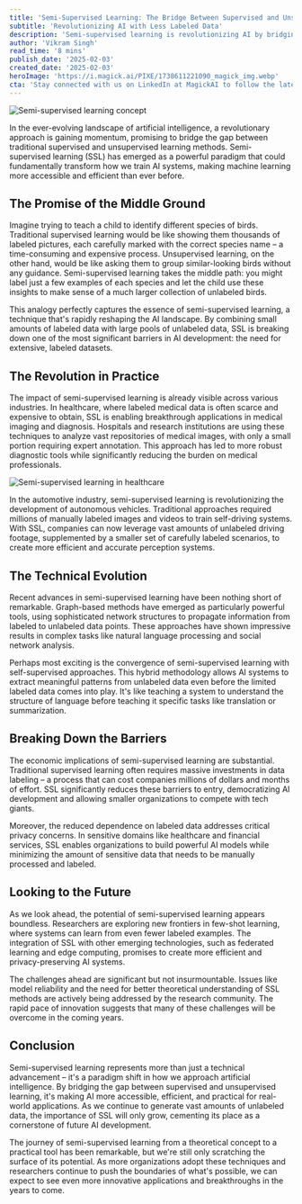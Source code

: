 ```yaml
---
title: 'Semi-Supervised Learning: The Bridge Between Supervised and Unsupervised Learning'
subtitle: 'Revolutionizing AI with Less Labeled Data'
description: 'Semi-supervised learning is revolutionizing AI by bridging the gap between supervised and unsupervised learning methods. This innovative approach combines small amounts of labeled data with large pools of unlabeled data, making AI development more accessible and efficient while addressing key challenges in data privacy and cost.'
author: 'Vikram Singh'
read_time: '8 mins'
publish_date: '2025-02-03'
created_date: '2025-02-03'
heroImage: 'https://i.magick.ai/PIXE/1738611221090_magick_img.webp'
cta: 'Stay connected with us on LinkedIn at MagickAI to follow the latest developments in semi-supervised learning and other cutting-edge AI technologies.'
---
```


![Semi-supervised learning concept](https://i.magick.ai/PIXE/1738611652848_magick_img.webp)

In the ever-evolving landscape of artificial intelligence, a revolutionary approach is gaining momentum, promising to bridge the gap between traditional supervised and unsupervised learning methods. Semi-supervised learning (SSL) has emerged as a powerful paradigm that could fundamentally transform how we train AI systems, making machine learning more accessible and efficient than ever before.

## The Promise of the Middle Ground

Imagine trying to teach a child to identify different species of birds. Traditional supervised learning would be like showing them thousands of labeled pictures, each carefully marked with the correct species name – a time-consuming and expensive process. Unsupervised learning, on the other hand, would be like asking them to group similar-looking birds without any guidance. Semi-supervised learning takes the middle path: you might label just a few examples of each species and let the child use these insights to make sense of a much larger collection of unlabeled birds.

This analogy perfectly captures the essence of semi-supervised learning, a technique that's rapidly reshaping the AI landscape. By combining small amounts of labeled data with large pools of unlabeled data, SSL is breaking down one of the most significant barriers in AI development: the need for extensive, labeled datasets.

## The Revolution in Practice

The impact of semi-supervised learning is already visible across various industries. In healthcare, where labeled medical data is often scarce and expensive to obtain, SSL is enabling breakthrough applications in medical imaging and diagnosis. Hospitals and research institutions are using these techniques to analyze vast repositories of medical images, with only a small portion requiring expert annotation. This approach has led to more robust diagnostic tools while significantly reducing the burden on medical professionals.

![Semi-supervised learning in healthcare](https://i.magick.ai/PIXE/1738611652852_magick_img.webp)

In the automotive industry, semi-supervised learning is revolutionizing the development of autonomous vehicles. Traditional approaches required millions of manually labeled images and videos to train self-driving systems. With SSL, companies can now leverage vast amounts of unlabeled driving footage, supplemented by a smaller set of carefully labeled scenarios, to create more efficient and accurate perception systems.

## The Technical Evolution

Recent advances in semi-supervised learning have been nothing short of remarkable. Graph-based methods have emerged as particularly powerful tools, using sophisticated network structures to propagate information from labeled to unlabeled data points. These approaches have shown impressive results in complex tasks like natural language processing and social network analysis.

Perhaps most exciting is the convergence of semi-supervised learning with self-supervised approaches. This hybrid methodology allows AI systems to extract meaningful patterns from unlabeled data even before the limited labeled data comes into play. It's like teaching a system to understand the structure of language before teaching it specific tasks like translation or summarization.

## Breaking Down the Barriers

The economic implications of semi-supervised learning are substantial. Traditional supervised learning often requires massive investments in data labeling – a process that can cost companies millions of dollars and months of effort. SSL significantly reduces these barriers to entry, democratizing AI development and allowing smaller organizations to compete with tech giants.

Moreover, the reduced dependence on labeled data addresses critical privacy concerns. In sensitive domains like healthcare and financial services, SSL enables organizations to build powerful AI models while minimizing the amount of sensitive data that needs to be manually processed and labeled.

## Looking to the Future

As we look ahead, the potential of semi-supervised learning appears boundless. Researchers are exploring new frontiers in few-shot learning, where systems can learn from even fewer labeled examples. The integration of SSL with other emerging technologies, such as federated learning and edge computing, promises to create more efficient and privacy-preserving AI systems.

The challenges ahead are significant but not insurmountable. Issues like model reliability and the need for better theoretical understanding of SSL methods are actively being addressed by the research community. The rapid pace of innovation suggests that many of these challenges will be overcome in the coming years.

## Conclusion

Semi-supervised learning represents more than just a technical advancement – it's a paradigm shift in how we approach artificial intelligence. By bridging the gap between supervised and unsupervised learning, it's making AI more accessible, efficient, and practical for real-world applications. As we continue to generate vast amounts of unlabeled data, the importance of SSL will only grow, cementing its place as a cornerstone of future AI development.

The journey of semi-supervised learning from a theoretical concept to a practical tool has been remarkable, but we're still only scratching the surface of its potential. As more organizations adopt these techniques and researchers continue to push the boundaries of what's possible, we can expect to see even more innovative applications and breakthroughs in the years to come.